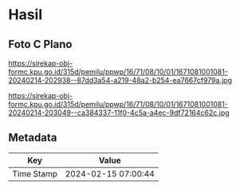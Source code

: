 # Hasil

## Foto C Plano

https://sirekap-obj-formc.kpu.go.id/315d/pemilu/ppwp/16/71/08/10/01/1671081001081-20240214-202938--87dd3a54-a219-48a2-b254-ea7667cf979a.jpg

https://sirekap-obj-formc.kpu.go.id/315d/pemilu/ppwp/16/71/08/10/01/1671081001081-20240214-203049--ca384337-11f0-4c5a-a4ec-9df72164c62c.jpg


## Metadata

| Key        | Value               |
| ---------- | ------------------- |
| Time Stamp | 2024-02-15 07:00:44 |



